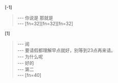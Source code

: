 
[-1] 
>--- 你说是 那就是<br>
>--- [fn=32][fn=32][fn=32]<br>

[1] 
>--- 阅<br>
>--- 要请假都理解早点就好，别等到23点再来请。<br>
>--- 为什么呢<br>
>--- 好的<br>
>--- 第二<br>
>--- [fn=40]<br>
